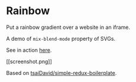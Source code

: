 # Rainbow

Put a rainbow gradient over a website in an iframe.

A demo of `mix-blend-mode` property of SVGs.

See in action [here](http://angelika.me/rainbow/#/?blendMode=screen&url=http://angelika.me).

[[screenshot.png]]

Based on [tsaiDavid/simple-redux-boilerplate](https://github.com/tsaiDavid/simple-redux-boilerplate).